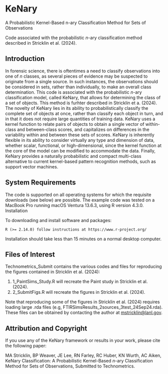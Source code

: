 # KeNary
A Probabilistic Kernel-Based n-ary Classification Method for Sets of Observations

Code associated with the probabilistic $n$-ary classification method described in Stricklin et al. (2024).

## Introduction

In forensic science, there is oftentimes a need to classify observations into one of $n$ classes, as several pieces of evidence may be suspected to originate from a single source. In such instances, the observations should be considered in sets, rather than individually, to make an overall class determination. This code is associated with the probabilistic $n$-ary classification model, called KeNary, that allows for determining the class of a set of objects. This method is furhter described in Stricklin et a. (2024). The novelty of KeNary lies in its ability to probabilistically classify the complete set of objects at once, rather than classify each object in turn, and in that it does not require large quantities of training data. KeNary uses a kernel function to relate pairs of objects to obtain a single vector of within-class and between-class scores, and capitalizes on differences in the variability within and between these sets of scores. KeNary is inherently flexible in its ability to consider virtually any type and dimension of data, whether scalar, functional, or high-dimensional, since the kernel function at the core of the model can be modified to accommodate the data. Finally, KeNary provides a naturally probabilistic and compact multi-class alternative to current kernel-based pattern recognition methods, such as support vector machines.

## System Requirements

The code is supported on all operating systems for which the requisite downloads (see below) are possible. The example code was tested on a MacBook Pro running macOS Ventura 13.6.3, using R version 4.3.0.
Installation

To downloading and install software and packages:

    R (>= 2.14.0) follow instructions at https://www.r-project.org/

Installation should take less than 15 minutes on a normal desktop computer.

## Files of Interest 

Technometrics_Submit contains the various codes and files for reproducing the figures contained in Stricklin et al. (2024):

1. 1_PaintSims_Study.R will recreate the Paint study in Stricklin et al. (2024).
2. 2_SubmitFigs.R will recreate the figures in Stricklin et al. (2024).

Note that reproducing some of the figures in Stricklin et al. (2024) requires loading large .rda files (e.g, FTIRSimsResults_2sources_3test_24Sep24.rda). These files can be obtained by contacting the author at mstricklin@lanl.gov. 

## Attribution and Copyright

If you use any of the KeNary framework or results in your work, please cite the following paper:

MA Stricklin, BP Weaver, JE Lee, RN Farley, RC Huber, KN Wurth, AC Aiken, KeNary Classification: A Probabilistic Kernel-Based $n$-ary Classification Method for Sets of Observations, Submitted to Technometrics.
